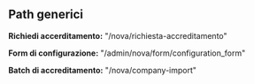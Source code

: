 ## Path generici
**Richiedi accerditamento:** "/nova/richiesta-accreditamento"

**Form di configurazione:** "/admin/nova/form/configuration_form"

**Batch di accreditamento:** "/nova/company-import"